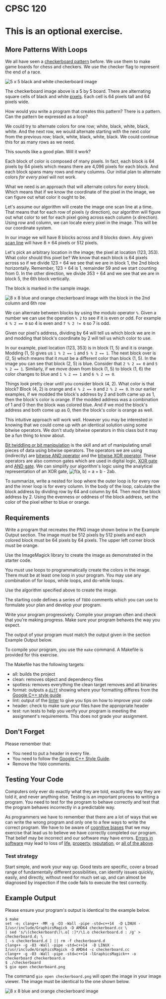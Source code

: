# CPSC 120

# This is an optional exercise.

## More Patterns With Loops

We all have seen a [checkerboard pattern](https://en.wikipedia.org/wiki/Checkerboard) before. We use them to make game boards for chess and checkers. We use the checker flag to represent the end of a race.

![5 x 5 black and white checkerboard image](images/sampleboard.png)

The checkerboard image above is a 5 by 5 board. There are alternating square cells of black and white [pixels](https://en.wikipedia.org/wiki/Pixel). Each cell is 64 pixels tall and 64 pixels wide.

How would you write a program that creates this pattern? There is a pattern. Can the pattern be expressed as a loop?

We could try to alternate colors for one row; white, black, white, black, white. And the next row, we would alternate starting with the next color from the previous row; black, white, black, white, black. We could continue this for as many rows as we need.

This sounds like a good plan. Will it work?

Each block of color is composed of many pixels. In fact, each block is 64 pixels by 64 pixels which means there are 4,096 pixels for each block. And each block spans many rows and many columns. Our initial plan to alternate colors _for every pixel_ will not work.

What we need is an approach that will alternate colors for every block. Which means that if we know the coordinate of the pixel in the image, we can figure out what color it ought to be.

Let's assume our algorithm will create the image one scan line at a time. That means that for each row of pixels (y direction), our algorithm will figure out what color to set for each pixel going across each column (x direction). Using row and column, we can locate every pixel in the image. This will be our coordinate system.

In our image we will have 8 blocks across and 8 blocks down. Any given [scan line](https://en.wikipedia.org/wiki/Scan_line) will have 8 × 64 pixels or 512 pixels.

Let's pick an arbitrary location in the image; the pixel at location (123, 353). What color should this pixel be? We know that each block is 64 pixels across so if we divide 123 ÷ 64 we see that we are in block 1, the 2nd block horizontally. Remember, 123 ÷ 64 is 1, remainder 59 and we start counting from 0. In the other direction, we divide 353 ÷ 64 and we see that we are in block 5, the 6th block vertically.

The block is marked in the sample image.

![8 x 8 blue and orange checkerboard image with the block in the 2nd column and 6th row](images/markedboard2.png)

We can alternate between blocks by using the modulo operator `%`. Given a number we can use the operation `% 2` to see if it is even or odd. For example `4 % 2 == 0` so 4 is even and `7 % 2 != 0` so 7 is odd.

Given our pixel's address, dividing by 64 will tell us which block we are in and modding that block's coordinate by 2 will tell us which color to use.

In our example, pixel location (123, 353) is in block (1, 5) and it is orange. Modding (1, 5) gives us `1 % 2 == 1` and `5 % 2 == 1`. The next block over is (2, 5) which means that it must be a different color than block (1, 5). In the image you can see that block (2, 5) is blue. Consider that `2 % 2 == 0` and `5 % 2 == 1`. Similarly, if we move down from block (1, 5) to block (1, 6) the color changes to blue and `1 % 2 == 1` and `6 % 2 == 0`.

Things look pretty clear until you consider block (4, 2). What color is that block? Block (4, 2) is orange and `4 % 2 == 0` and `2 % 2 == 0`. In our earlier examples, if we modded the block's address by 2 and both came up as 1, then the block's color is orange. If the modded address was a combination of 1 and 0 then the block was colored blue. And if we mod the block's address and both come up as 0, then the block's color is orange as well.

This intuitive approach will work well. However you may be interested in knowing that we could come up with an identical solution using some bitwise operators. We don't study bitwise operators in this class but it may be a fun thing to know about.

[Bit twiddling or bit manipulation](https://en.wikipedia.org/wiki/Bit_manipulation) is the skill and art of manipulating small pieces of data using bitwise operators. The operators we are using (indirectly) are [bitwise AND operator](https://en.wikipedia.org/wiki/Bitwise_operation#AND) and the [bitwise XOR operator](https://en.wikipedia.org/wiki/Bitwise_operation#XOR). These operators are also common gates which are used in digital logic, [XOR gate](https://en.wikipedia.org/wiki/XOR_gate) and [AND gate](https://en.wikipedia.org/wiki/AND_gate). We can simplify our algorithm's logic using the analytical representation of an XOR gate, ![f(a, b) = a + b - 2ab](https://render.githubusercontent.com/render/math?math=f%28a%2C%20b%29%20%3D%20a%20%2B%20b%20-%202ab).

To summarize, write a nested for loop where the outer loop is for every row and the inner loop is for every column. In the body of the loop, calculate the block address by dividing row by 64 and column by 64. Then mod the block address by 2. Using the evenness or oddness of the block address, set the color of the pixel either to blue or orange.

## Requirements

Write a program that recreates the PNG image shown below in the Example Output section. The image must be 512 pixels by 512 pixels and each colored block must be 64 pixels by 64 pixels. The upper left corner block must be orange.

Use the ImageMagick library to create the image as demonstrated in the starter code.

You must use loops to programmatically create the colors in the image. There must be at least one loop in your program. You may use any combination of for loops, while loops, and do-while loops.

Use the algorithm specified above to create the image.

The starting code defines a series of `TODO` comments which you can use to formulate your plan and develop your program.

Write your program progressively. Compile your program often and check that you're making progress. Make sure your program behaves the way you expect.

The output of your program must match the output given in the section Example Output below.

To compile your program, you use the `make` command. A Makefile is provided for this exercise.

The Makefile has the following targets:
  
* all: builds the project
* clean: removes object and dependency files
* spotless: removes everything the clean target removes and all binaries
* format: outputs a [`diff`](https://en.wikipedia.org/wiki/Diff) showing where your formatting differes from the [Google C++ style guide](https://google.github.io/styleguide/cppguide.html)
* lint: output of the [linter](https://en.wikipedia.org/wiki/Lint_(software)) to give you tips on how to improve your code
* header: check to make sure your files have the appropriate header
* test: run tests to help you verify your program is meeting the assignment's requirements. This does not grade your assignment.

## Don't Forget

Please remember that:

- You need to put a header in every file.
- You need to follow the [Google C++ Style Guide](https://google.github.io/styleguide/cppguide.html).
- Remove the `TODO` comments.

## Testing Your Code

Computers only ever do exactly what they are told, exactly the way they are told it, and never anything else. Testing is an important process to writing a program. You need to test for the program to behave correctly and test that the program behaves incorrectly in a predictable way.

As programmers we have to remember that there are a lot of ways that we can write the wrong program and only one to a few ways to write the correct program. We have to be aware of [cognitive biases](https://en.wikipedia.org/wiki/List_of_cognitive_biases) that we may exercise that lead us to believe we have correctly completed our program. That belief may be incorrect and our software may have errors. [Errors in software](https://www.wired.com/2005/11/historys-worst-software-bugs/) may lead to loss of [life](https://www.nytimes.com/2019/03/14/business/boeing-737-software-update.html), [property](https://en.wikipedia.org/wiki/Mariner_1), [reputation](https://en.wikipedia.org/wiki/Pentium_FDIV_bug), or [all of the above](https://en.wikipedia.org/wiki/2009%E2%80%9311_Toyota_vehicle_recalls).

### Test strategy

Start simple, and work your way up. Good tests are specific, cover a broad range of fundamentally different possibilities, can identify issues quickly, easily, and directly, without need for much set up, and can almost be diagnosed by inspection if the code fails to execute the test correctly.

## Example Output

Please ensure your program's output is identical to the example below.

```
$ make
set -e; clang++ -MM -g -O3 -Wall -pipe -std=c++14  -D LINUX -I/usr/include/GraphicsMagick -D AMD64 checkerboard.cc \
| sed 's/\(checkerboard\)\.o[ :]*/\1.o checkerboard.d : /g' > checkerboard.d; \
[ -s checkerboard.d ] || rm -f checkerboard.d
clang++ -g -O3 -Wall -pipe -std=c++14  -D LINUX -I/usr/include/GraphicsMagick -D AMD64 -c checkerboard.cc
clang++ -g -O3 -Wall -pipe -std=c++14 -lGraphicsMagick++ -o checkerboard checkerboard.o 
$ ./checkerboard 
$ gio open checkerboard.png
```

The command `gio open checkerboard.png` will open the image in your image viewer. The image must be identical to the one shown below.

![8 x 8 blue and orange checkerboard image](images/exampleoutput.png)


